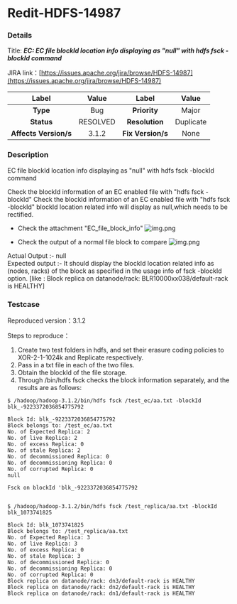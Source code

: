 # Redit-HDFS-14987

### Details

Title: ***EC: EC file blockId location info displaying as "null" with hdfs fsck -blockId command***

JIRA link：[https://issues.apache.org/jira/browse/HDFS-14987](https://issues.apache.org/jira/browse/HDFS-14987)

|         Label         |  Value   |      Label      |    Value    |
|:---------------------:|:--------:|:---------------:|:-----------:|
|       **Type**        |   Bug    |  **Priority**   |    Major    |
|      **Status**       | RESOLVED | **Resolution**  |  Duplicate  |
| **Affects Version/s** |  3.1.2   | **Fix Version/s** |   None    |

### Description

EC file blockId location info displaying as "null" with hdfs fsck -blockId command

Check the blockId information of an EC enabled file with "hdfs fsck -blockId"  Check the blockId information of an EC enabled file with "hdfs fsck -blockId"    blockId location related info will display as null,which needs to be rectified.    

- Check the attachment "EC_file_block_info"
![img.png](https://issues.apache.org/jira/secure/attachment/12985740/12985740_image-2019-11-13-18-36-29-063.png)

- Check the output of a normal file block to compare
![img.png](https://issues.apache.org/jira/secure/attachment/12985741/12985741_image-2019-11-13-18-34-00-067.png)

Actual Output :-     null   
Expected output :- It should display the blockId location related info as (nodes, racks) of the block  as specified in the usage info of fsck -blockId option.                 [like : Block replica on datanode/rack: BLR10000xx038/default-rack is HEALTHY]

### Testcase

Reproduced version：3.1.2

Steps to reproduce：
1. Create two test folders in hdfs, and set their erasure coding policies to XOR-2-1-1024k and Replicate respectively.
2. Pass in a txt file in each of the two files.
3. Obtain the blockId of the file storage.
4. Through /bin/hdfs fsck checks the block information separately, and the results are as follows:

```
$ /hadoop/hadoop-3.1.2/bin/hdfs fsck /test_ec/aa.txt -blockId blk_-9223372036854775792

Block Id: blk_-9223372036854775792
Block belongs to: /test_ec/aa.txt
No. of Expected Replica: 2
No. of live Replica: 2
No. of excess Replica: 0
No. of stale Replica: 2
No. of decommissioned Replica: 0
No. of decommissioning Replica: 0
No. of corrupted Replica: 0
null

Fsck on blockId 'blk_-9223372036854775792


$ /hadoop/hadoop-3.1.2/bin/hdfs fsck /test_replica/aa.txt -blockId blk_1073741825

Block Id: blk_1073741825
Block belongs to: /test_replica/aa.txt
No. of Expected Replica: 3
No. of live Replica: 3
No. of excess Replica: 0
No. of stale Replica: 3
No. of decommissioned Replica: 0
No. of decommissioning Replica: 0
No. of corrupted Replica: 0
Block replica on datanode/rack: dn3/default-rack is HEALTHY
Block replica on datanode/rack: dn2/default-rack is HEALTHY
Block replica on datanode/rack: dn1/default-rack is HEALTHY
```
